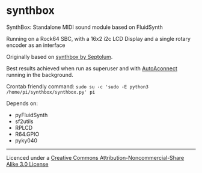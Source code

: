 # synthbox
SynthBox: Standalone MIDI sound module based on FluidSynth

Running on a Rock64 SBC, with a 16x2 i2c LCD Display and a single rotary encoder as an interface

Originally based on [synthbox by Septolum](https://github.com/Septolum/synthbox).

Best results achieved when run as superuser and with [AutoAconnect](https://github.com/Septolum/AutoAconnect) running in the background.

Crontab friendly command: `sudo su -c 'sudo -E python3 /home/pi/synthbox/synthbox.py' pi`

Depends on:
- pyFluidSynth
- sf2utils
- RPLCD
- R64.GPIO
- pyky040

--------

Licenced under a [Creative Commons Attribution-Noncommercial-Share Alike 3.0 License](http://creativecommons.org/licenses/by-nc-sa/3.0/)
